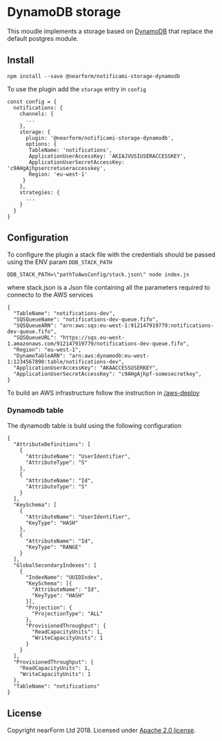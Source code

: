 # DynamoDB storage

This moudle implements a storage based on [DynamoDB](https://aws.amazon.com/dynamodb) that replace the default postgres module.

## Install

```
npm install --save @nearform/notificami-storage-dynamodb
```

To use the plugin add the `storage` entry in `config`

```
const config = {
  notifications: {
    channels: {
      ...
    },
    storage: {
      plugin: '@nearform/notificami-storage-dynamodb',
      options: {
       TableName: 'notifications',
       ApplicationUserAccessKey: 'AKIAJVUSIUSERACCESSKEY',
       ApplicationUserSecretAccessKey: 'c9AHgAjhpsercretuseraccesskey',
       Region: 'eu-west-1'
     }
    },
    strategies: {
      ...
    }
  }
}
```

## Configuration
To configure the plugin a stack file with the credentials should be passed using the ENV param `DDB_STACK_PATH`

```
DDB_STACK_PATH=\"pathToAwsConfig/stack.json\" node index.js
```

where stack.json is a Json file containing all the parameters required to connecto to the AWS services

```
{
  "TableName": "notifications-dev",
  "SQSQueueName": "notifications-dev-queue.fifo",
  "SQSQueueARN": "arn:aws:sqs:eu-west-1:912147919779:notifications-dev-queue.fifo",
  "SQSQueueURL": "https://sqs.eu-west-1.amazonaws.com/912147919779/notifications-dev-queue.fifo",
  "Region": "eu-west-1",
  "DynamoTableARN": "arn:aws:dynamodb:eu-west-1:1234567890:table/notifications-dev",
  "ApplicationUserAccessKey": "AKAACCESSUSERKEY",
  "ApplicationUserSecretAccessKey": "c9AHgAjhpf-somesecretkey",
}
```

To build an AWS infrastructure follow the instruction in [/aws-deploy](https://github.com/nearform/notificami/tree/master/aws-deploy)


### Dynamodb table
The dynamodb table is buld using the following configuration

```
{
  "AttributeDefinitions": [
    {
      "AttributeName": "UserIdentifier",
      "AttributeType": "S"
    },
    {
      "AttributeName": "Id",
      "AttributeType": "S"
    }
  ],
  "KeySchema": [
    {
      "AttributeName": "UserIdentifier",
      "KeyType": "HASH"
    },
    {
      "AttributeName": "Id",
      "KeyType": "RANGE"
    }
  ],
  "GlobalSecondaryIndexes": [
    {
      "IndexName": "UUIDIndex",
      "KeySchema": [{
        "AttributeName": "Id",
        "KeyType": "HASH"
      }],
      "Projection": {
        "ProjectionType": "ALL"
      },
      "ProvisionedThroughput": {
        "ReadCapacityUnits": 1,
        "WriteCapacityUnits": 1
      }
    }
  ],
  "ProvisionedThroughput": {
    "ReadCapacityUnits": 1,
    "WriteCapacityUnits": 1
  },
  "TableName": "notifications"
}
```

## License

Copyright nearForm Ltd 2018. Licensed under [Apache 2.0 license][license].

[license]: ./LICENSE.md

